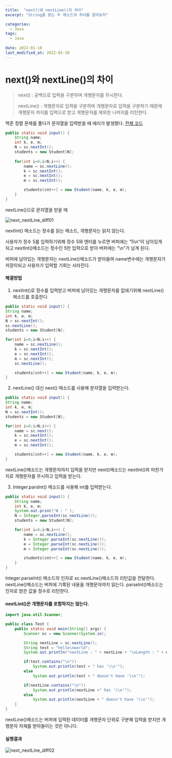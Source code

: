 ```yaml
---
title:  "next()와 nextLine()의 차이"
excerpt: "String을 받는 두 메소드의 차이를 알아보자"

categories:
  - Java
tags:
  - Java
  
date: 2022-01-10
last_modified_at: 2022-01-10  
---
```


# next()와 nextLine()의 차이

> next() : 공백으로 입력을 구분하며 개행문자를 무시한다.
>
> nextLine() : 개행문자로 입력을 구분하며 개행문자로 입력을 구분하기 때문에 개행문자 까지를 입력으로 받고 개행문자를 제외한 나머지를 리턴한다.

백준 정렬 문제를 풀다가 문자열을 입력받을 때 에러가 발생했다. [전체 코드](https://github.com/mynameisjinwon/TIL/blob/main/Java/Algorithm/baekjoon/2.%EC%A0%95%EB%A0%AC/baekjoon10825.java)



```java
public static void input() {
    String name;
    int k, e, m;
    N = sc.nextInt();
    students = new Student[N];
    
    for(int i=0;i<N;i++) {
        name = sc.nextLine();
        k = sc.nextInt();
        e = sc.nextInt();
        m = sc.nextInt();

        students[cnt++] = new Student(name, k, e, m);
    }
}
```

nextLine()으로 문자열을 받을 때

![next_nextLine_diff01](https://user-images.githubusercontent.com/32839363/148740356-9e29928b-4e96-46b6-9497-02f9b3004e48.png)


nextInt() 메소드는 정수를 읽는 메소드, 개행문자는 읽지 않는다. 

사용자가 정수 5를 입력하기위해 정수 5와 엔터를 누르면 버퍼에는 "5\n"이 남아있게 되고 nextInt()메소드는 정수인 5만 입력으로 받아 버퍼에는 "\n"가 남게 된다.

버퍼에 남아있는 개행문자는 nextLine()메소드가 받아들여 name변수에는 개행문자가 저장이되고 사용자가 입력할 기회는 사라진다.

#### 해결방법

1. nextInt()로 정수를 입력받고 버퍼에 남아있는 개행문자를 없애기위해 nextLine()메소드를 호출한다.

```java
public static void input() {
String name;
int k, e, m;
N = sc.nextInt();
sc.nextLine();
students = new Student[N];

for(int i=0;i<N;i++) {
    name = sc.nextLine();
    k = sc.nextInt();
    e = sc.nextInt();
    m = sc.nextInt();
    sc.nextLine();

    students[cnt++] = new Student(name, k, e, m);
}
```

2. nextLine() 대신 next() 메소드를 사용해 문자열을 입력받는다.

```java
public static void input() {
String name;
int k, e, m;
N = sc.nextInt();
students = new Student[N];

for(int i=0;i<N;i++) {
    name = sc.next();
    k = sc.nextInt();
    e = sc.nextInt();
    m = sc.nextInt();

    students[cnt++] = new Student(name, k, e, m);
}
```

nextLine()메소드는 개행문자까지 입력을 받지만 next()메소드는 nextInt()와 마찬가지로 개행문자를 무시하고 입력을 받는다.

3. Integer.parsInt() 메소드를 사용해 int를 입력받는다.

```java
public static void input() {
    String name;
    int k, e, m;
    System.out.print("N : " );
    N = Integer.parseInt(sc.nextLine());
    students = new Student[N];

    for(int i=0;i<N;i++) {
        name = sc.nextLine();
        k = Integer.parseInt(sc.nextLine());
        e = Integer.parseInt(sc.nextLine());
        m = Integer.parseInt(sc.nextLine());

        students[cnt++] = new Student(name, k, e, m);
    }
}
```

Integer.parseInt() 메소드의 인자로 sc.nextLine()메소드의 리턴값을 전달한다. nextLine()메소드는 버퍼에 기록된 내용을 개행문자까지 읽는다. parseInt()메소드는 인자로 받은 값을 정수로 리턴한다.



#### nextLint()은 개행문자를 포함하지는 않는다.

```java
import java.util.Scanner;

public class Test {
    public static void main(String[] args) {
        Scanner sc = new Scanner(System.in);

        String nextLine = sc.nextLine();
        String test = "hello\nworld";
        System.out.println("nextLine : " + nextLine + "\nLength : " + nextLine.length());

        if(test.contains("\n"))
            System.out.println(test + " has '\\n'");
        else
            System.out.println(test + " doesn't have '\\n'");

        if(nextLine.contains("\n"))
            System.out.println(nextLine +" has '\\n'");
        else
            System.out.println(nextLine + " doesn't have '\\n'");
    }
}
```

nextLine()메소드는 버퍼에 입력된 데이터를 개행문자 단위로 구분해 입력을 받지만 개행문자 자체를 받아들이는 것은 아니다. 

#### 실행결과

![next_nextLine_diff02](https://user-images.githubusercontent.com/32839363/148740534-e2c2d387-7e87-42c7-bda9-fd93fddc8032.png)

